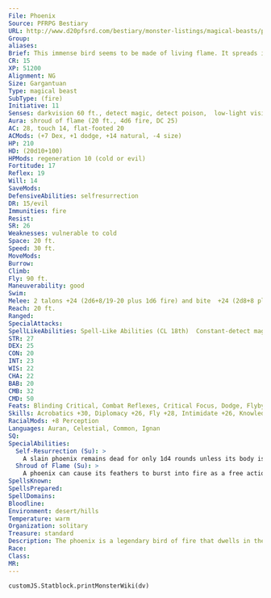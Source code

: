 ```yaml
---
File: Phoenix
Source: PFRPG Bestiary
URL: http://www.d20pfsrd.com/bestiary/monster-listings/magical-beasts/phoenix
Group: 
aliases: 
Brief: This immense bird seems to be made of living flame. It spreads its wings and gives vent to a musical cry as it takes to the air.
CR: 15
XP: 51200
Alignment: NG
Size: Gargantuan
Type: magical beast
SubType: (fire)
Initiative: 11
Senses: darkvision 60 ft., detect magic, detect poison,  low-light vision, see  invisibility; Perception +37
Aura: shroud of flame (20 ft., 4d6 fire, DC 25)
AC: 28, touch 14, flat-footed 20
ACMods: (+7 Dex, +1 dodge, +14 natural, -4 size)
HP: 210
HD: (20d10+100)
HPMods: regeneration 10 (cold or evil)
Fortitude: 17
Reflex: 19
Will: 14
SaveMods: 
DefensiveAbilities: selfresurrection
DR: 15/evil
Immunities: fire
Resist: 
SR: 26
Weaknesses: vulnerable to cold
Space: 20 ft.
Speed: 30 ft.
MoveMods: 
Burrow: 
Climb: 
Fly: 90 ft.
Maneuverability: good
Swim: 
Melee: 2 talons +24 (2d6+8/19-20 plus 1d6 fire) and bite  +24 (2d8+8 plus 1d6 fire)
Reach: 20 ft.
Ranged: 
SpecialAttacks: 
SpellLikeAbilities: Spell-Like Abilities (CL 18th)  Constant-detect magic, detect poison, see invisibility At will-continual flame, cure critical wounds, greater dispel magic, remove curse, wall of fire  3/day-fire storm (DC 24), greater restoration, heal, mass cure critical wounds, quickened wall of fire
STR: 27
DEX: 25
CON: 20
INT: 23
WIS: 22
CHA: 22
BAB: 20
CMB: 32
CMD: 50
Feats: Blinding Critical, Combat Reflexes, Critical Focus, Dodge, Flyby Attack, Improved Critical (talon), Improved Initiative, Iron Will, Mobility, Quicken Spell-Like Ability (wall of fire)
Skills: Acrobatics +30, Diplomacy +26, Fly +28, Intimidate +26, Knowledge (nature plus any one other) +26, Perception +37, Sense Motive +26
RacialMods: +8 Perception
Languages: Auran, Celestial, Common, Ignan
SQ: 
SpecialAbilities:
  Self-Resurrection (Su): >
    A slain phoenix remains dead for only 1d4 rounds unless its body is completely destroyed by an effect such as disintegrate. Otherwise, a fully healed phoenix emerges from the remains 1d4 rounds after death, as if brought back to life via resurrection. The phoenix gains 1 permanent negative level when this occurs, although most use greater restoration to remove this negative level as soon as possible. A phoenix can self-resurrect only once per year. If a phoenix dies a second time before that year passes, its death is permanent. A phoenix that dies within the area of a desecrate spell cannot self-resurrect until the desecrate effect ends, at which point the phoenix immediately resurrects. A phoenix brought back to life by other means never gains negative levels as a result.
  Shroud of Flame (Su): >
    A phoenix can cause its feathers to burst into fire as a free action. As long as its feathers are burning, it inflicts an additional 1d6 points of fire damage with each natural attack, and any creature within reach (20 feet for most phoenixes) must make a DC 25 Reflex save each round to avoid taking 4d6 points of fire damage at the start of its turn. A creature that attacks the phoenix with natural or non-reach melee weapons takes 1d6 points of fire damage (no save) with each successful hit. The save DC is Constitution-based.
SpellsKnown: 
SpellsPrepared: 
SpellDomains: 
Bloodline: 
Environment: desert/hills
Temperature: warm
Organization: solitary
Treasure: standard
Description: The phoenix is a legendary bird of fire that dwells in the most remote parts of the desert. As the birds are known to be great scholars, many seekers of rare lore search out particular phoenixes for advice. Yet it is the phoenix's ability to rebirth itself from its own dead body for which the creature is best known.  The phoenix is a benevolent creature, aiding those who do good and actively harming those who do evil.
Race: 
Class: 
MR: 
---
```

```dataviewjs
customJS.Statblock.printMonsterWiki(dv)
```
